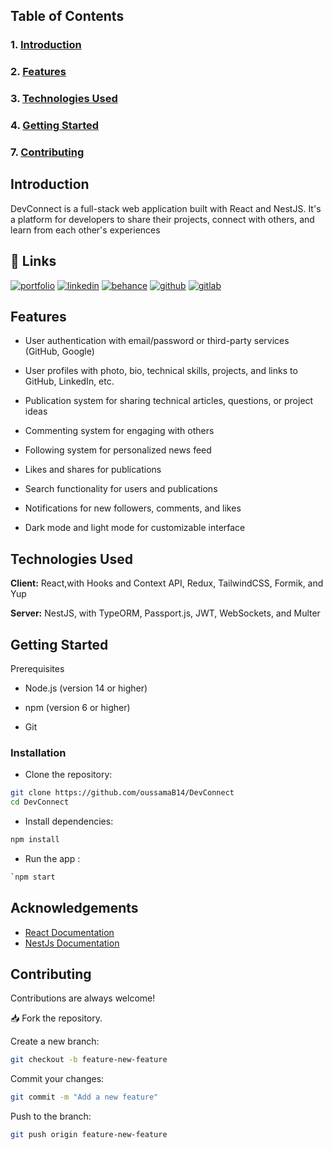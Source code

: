## Table of Contents
#### 
### 1. [Introduction](#introduction)
### 2. [Features](#features)
### 3. [Technologies Used](#technologies-used)
### 4. [Getting Started](#getting-started)
### 7. [Contributing](#contributing)

##  Introduction
DevConnect is a full-stack web application built with React and NestJS. It's a platform for developers to share their projects, connect with others, and learn from each other's experiences


## 🔗 Links
[![portfolio](https://img.shields.io/badge/my_portfolio-000?style=for-the-badge&logo=ko-fi&logoColor=white)](https://oussama-boufari.vercel.app/)
[![linkedin](https://img.shields.io/badge/linkedin-0A66C2?style=for-the-badge&logo=linkedin&logoColor=white)](https://www.linkedin.com/in/oussama-boufari-6547469a/)
[![behance](https://img.shields.io/badge/behance-3795BD?style=for-the-badge&logo=behance&logoColor=white)](https://www.behance.net/oussamaboufari1)
[![github](https://img.shields.io/badge/github-1DA1F2?style=for-the-badge&logo=github&logoColor=white)](https://github.com/oussamaB14)
[![gitlab](https://img.shields.io/badge/gitlab-3795BD?style=for-the-badge&logo=gitlab&logoColor=white)](https://gitlab.com/oussamaboufari)
## Features
* User authentication with email/password or third-party services (GitHub, Google)

* User profiles with photo, bio, technical skills, projects, and links to GitHub, LinkedIn, etc.

* Publication system for sharing technical articles, questions, or project ideas

* Commenting system for engaging with others

* Following system for personalized news feed

* Likes and shares for publications

* Search functionality for users and publications

* Notifications for new followers, comments, and likes

* Dark mode and light mode for customizable interface
## Technologies Used

**Client:** React,with Hooks and Context API, Redux, TailwindCSS, Formik, and Yup

**Server:** NestJS, with TypeORM, Passport.js, JWT, WebSockets, and Multer


## Getting Started

Prerequisites

* Node.js (version 14 or higher)

* npm (version 6 or higher)

* Git

### Installation
- Clone the repository:
```bash
git clone https://github.com/oussamaB14/DevConnect
cd DevConnect
```
- Install dependencies:
```bash
npm install
```
- Run the app :
```bash
`npm start
```
## Acknowledgements

 - [React Documentation](https://fr.react.dev/)
 - [NestJs Documentation](https://nestjs.com/)


## Contributing

Contributions are always welcome!

📥 Fork the repository.

Create a new branch:
~~~bash
git checkout -b feature-new-feature
~~~

Commit your changes:
~~~bash
git commit -m "Add a new feature"
~~~

Push to the branch:
~~~bash
git push origin feature-new-feature
~~~
